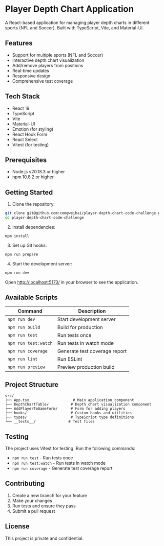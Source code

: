 # Player Depth Chart Application

A React-based application for managing player depth charts in different sports (NFL and Soccer). Built with TypeScript, Vite, and Material-UI.

## Features

- Support for multiple sports (NFL and Soccer)
- Interactive depth chart visualization
- Add/remove players from positions
- Real-time updates
- Responsive design
- Comprehensive test coverage

## Tech Stack

- React 19
- TypeScript
- Vite
- Material-UI
- Emotion (for styling)
- React Hook Form
- React Select
- Vitest (for testing)

## Prerequisites

- Node.js v20.18.3 or higher
- npm 10.8.2 or higher

## Getting Started

1. Clone the repository:

```bash
git clone git@github.com:congweibai/player-depth-chart-code-challenge.git
cd player-depth-chart-code-challenge
```

2. Install dependencies:

```bash
npm install
```

3. Set up Git hooks:

```bash
npm run prepare
```

4. Start the development server:

```bash
npm run dev
```

Open [http://localhost:5173/](http://localhost:5173/) in your browser to see the application.

## Available Scripts

| Command              | Description                   |
| -------------------- | ----------------------------- |
| `npm run dev`        | Start development server      |
| `npm run build`      | Build for production          |
| `npm run test`       | Run tests once                |
| `npm run test:watch` | Run tests in watch mode       |
| `npm run coverage`   | Generate test coverage report |
| `npm run lint`       | Run ESLint                    |
| `npm run preview`    | Preview production build      |

## Project Structure

```
src/
├── App.tsx                    # Main application component
├── DepthChartTable/          # Depth chart visualization component
├── AddPlayerToGameForm/      # Form for adding players
├── hooks/                    # Custom hooks and utilities
├── types/                    # TypeScript type definitions
└── __tests__/               # Test files
```

## Testing

The project uses Vitest for testing. Run the following commands:

- `npm run test` - Run tests once
- `npm run test:watch` - Run tests in watch mode
- `npm run coverage` - Generate test coverage report

## Contributing

1. Create a new branch for your feature
2. Make your changes
3. Run tests and ensure they pass
4. Submit a pull request

## License

This project is private and confidential.
